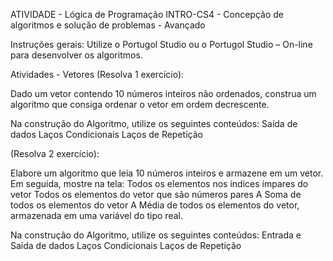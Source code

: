 ATIVIDADE - Lógica de Programação
INTRO-CS4 - Concepção de algoritmos e solução de problemas - Avançado

Instruções gerais: Utilize o Portugol Studio ou o Portugol Studio – On-line para desenvolver os algoritmos.

Atividades - Vetores (Resolva 1 exercício):

Dado um vetor contendo 10 números inteiros não ordenados, construa um algoritmo que consiga ordenar o vetor em ordem decrescente.

Na construção do Algoritmo, utilize os seguintes conteúdos: Saída de dados Laços Condicionais Laços de Repetição

(Resolva 2 exercício):

Elabore um algoritmo que leia 10 números inteiros e armazene em um vetor. Em seguida, mostre na tela: Todos os elementos nos índices ímpares do vetor Todos os elementos do vetor que são números pares A Soma de todos os elementos do vetor A Média de todos os elementos do vetor, armazenada em uma variável do tipo real.

Na construção do Algoritmo, utilize os seguintes conteúdos: Entrada e Saída de dados Laços Condicionais Laços de Repetição
